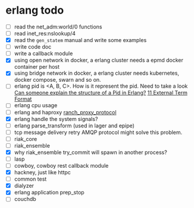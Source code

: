 # erlang todo

- [ ] read the net_adm:world/0 functions
- [ ] read inet_res:nslookup/4
- [x] read the `gen_statem` manual and write some examples
- [ ] write code doc
- [ ] write a callback module
- [x] using open network in docker,  a erlang cluster needs a epmd docker container per host
- [x] using bridge network in docker, a erlang cluster needs kubernetes, docker compose, swarn and so on.
- [ ] erlang pid is <A, B, C>. How is it represent the pid.
	  Need to take a look [Can someone explain the structure of a Pid in Erlang?](https://stackoverflow.com/questions/243363/can-someone-explain-the-structure-of-a-pid-in-erlang)
	  [11 External Term Format](http://erlang.org/doc/apps/erts/erl_ext_dist.html)
- [ ] erlang cpu usage
- [ ] erlang and haproxy
	[ranch_proxy_protocol](https://github.com/heroku/ranch_proxy_protocol)
- [x] erlang handle the system signals?
- [ ] erlang parse_transform (used in lager and epipe)
- [ ] tcp message delivery retry
	AMQP protocol might solve this problem.
- [ ] riak_core
- [ ] riak_ensemble
- [x] why riak_ensemble try_commit will spawn in another process?
- [ ] lasp
- [ ] cowboy, cowboy rest callback module
- [x] hackney, just like httpc
- [ ] common test
- [x] dialyzer
- [x] erlang application prep_stop
- [ ] couchdb

